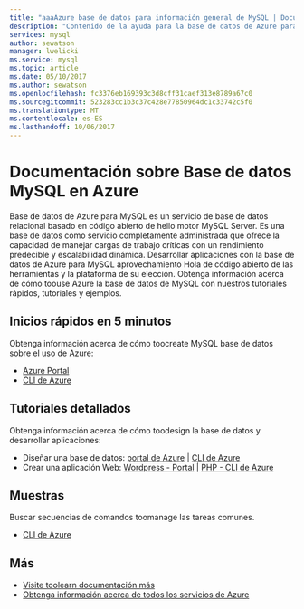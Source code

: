 ```yaml
---
title: "aaaAzure base de datos para información general de MySQL | Documentos de Microsoft"
description: "Contenido de la ayuda para la base de datos de Azure para información general de MySQL en el portal de Azure"
services: mysql
author: sewatson
manager: lwelicki
ms.service: mysql
ms.topic: article
ms.date: 05/10/2017
ms.author: sewatson
ms.openlocfilehash: fc3376eb169393c3d8cff31caef313e8789a67c0
ms.sourcegitcommit: 523283cc1b3c37c428e77850964dc1c33742c5f0
ms.translationtype: MT
ms.contentlocale: es-ES
ms.lasthandoff: 10/06/2017
---
```

# <a name="azure-database-for-mysql-documentation"></a>Documentación sobre Base de datos MySQL en Azure

Base de datos de Azure para MySQL es un servicio de base de datos relacional basado en código abierto de hello motor MySQL Server.  Es una base de datos como servicio completamente administrada que ofrece la capacidad de manejar cargas de trabajo críticas con un rendimiento predecible y escalabilidad dinámica. Desarrollar aplicaciones con la base de datos de Azure para MySQL aprovechamiento Hola de código abierto de las herramientas y la plataforma de su elección. Obtenga información acerca de cómo toouse Azure la base de datos de MySQL con nuestros tutoriales rápidos, tutoriales y ejemplos.

## <a name="5-minute-quickstarts"></a>Inicios rápidos en 5 minutos

Obtenga información acerca de cómo toocreate MySQL base de datos sobre el uso de Azure:

- [Azure Portal](/azure/mysql/quickstart-create-mysql-server-database-using-azure-portal)
- [CLI de Azure](/azure/mysql/quickstart-create-mysql-server-database-using-azure-cli)

## <a name="step-by-step-tutorials"></a>Tutoriales detallados

Obtenga información acerca de cómo toodesign la base de datos y desarrollar aplicaciones:

- Diseñar una base de datos: [portal de Azure](/azure/mysql/tutorial-design-database-using-portal) |  [CLI de Azure](/azure/mysql/tutorial-design-database-using-cli)
- Crear una aplicación Web: [Wordpress - Portal](/azure/app-service-web/app-service-web-create-web-app-from-marketplace?toc=%2fazure%2fmysql%2ftoc.json) |  [PHP - CLI de Azure](/azure/app-service-web/app-service-web-tutorial-php-mysql?toc=%2fazure%2fmysql%2ftoc.json)

## <a name="samples"></a>Muestras 

Buscar secuencias de comandos toomanage las tareas comunes.

- [CLI de Azure](/azure/mysql/reference-azure-cli)

## <a name="more"></a>Más

- [Visite toolearn documentación más](/azure/mysql/index)
- [Obtenga información acerca de todos los servicios de Azure](https://aka.ms/j3wr7y)